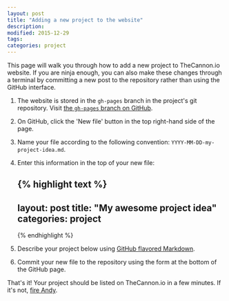 ```yaml
---
layout: post
title: "Adding a new project to the website" 
description: 
modified: 2015-12-29
tags: 
categories: project
---
```


This page will walk you through how to add a new project to TheCannon.io website. If you are ninja enough, you can also make these changes through a terminal by committing a new post to the repository rather than using the GitHub interface.


1. The website is stored in the `gh-pages` branch in the project's git repository. Visit <a href="https://github.com/andycasey/AnniesLasso/tree/gh-pages/_posts">the `gh-pages` branch on GitHub</a>.

2. On GitHub, click the 'New file' button in the top right-hand side of the page.

3. Name your file according to the following convention: `YYYY-MM-DD-my-project-idea.md`.

4. Enter this information in the top of your new file:

    {% highlight text %}
    ---
    layout: post
    title: "My awesome project idea"
    categories: project
    ---
    {% endhighlight %}

5. Describe your project below using <a href="https://help.github.com/articles/github-flavored-markdown/">GitHub flavored Markdown</a>.

6. Commit your new file to the repository using the form at the bottom of the GitHub page.

That's it! Your project should be listed on TheCannon.io in a few minutes. If it's not, <a href="mailto:arc@ast.cam.ac.uk">fire Andy</a>. 


